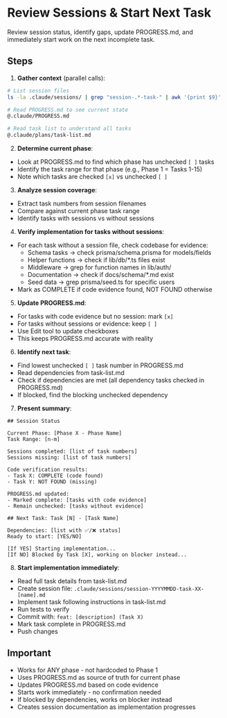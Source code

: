 # Review Sessions & Start Next Task

Review session status, identify gaps, update PROGRESS.md, and immediately start work on the next incomplete task.

## Steps

1. **Gather context** (parallel calls):
```bash
# List session files
ls -la .claude/sessions/ | grep "session-.*-task-" | awk '{print $9}'

# Read PROGRESS.md to see current state
@.claude/PROGRESS.md

# Read task list to understand all tasks
@.claude/plans/task-list.md
```

2. **Determine current phase**:
- Look at PROGRESS.md to find which phase has unchecked `[ ]` tasks
- Identify the task range for that phase (e.g., Phase 1 = Tasks 1-15)
- Note which tasks are checked `[x]` vs unchecked `[ ]`

3. **Analyze session coverage**:
- Extract task numbers from session filenames
- Compare against current phase task range
- Identify tasks with sessions vs without sessions

4. **Verify implementation for tasks without sessions**:
- For each task without a session file, check codebase for evidence:
  - Schema tasks → check prisma/schema.prisma for models/fields
  - Helper functions → check if lib/db/*.ts files exist
  - Middleware → grep for function names in lib/auth/
  - Documentation → check if docs/schema/*.md exist
  - Seed data → grep prisma/seed.ts for specific users
- Mark as COMPLETE if code evidence found, NOT FOUND otherwise

5. **Update PROGRESS.md**:
- For tasks with code evidence but no session: mark `[x]`
- For tasks without sessions or evidence: keep `[ ]`
- Use Edit tool to update checkboxes
- This keeps PROGRESS.md accurate with reality

6. **Identify next task**:
- Find lowest unchecked `[ ]` task number in PROGRESS.md
- Read dependencies from task-list.md
- Check if dependencies are met (all dependency tasks checked in PROGRESS.md)
- If blocked, find the blocking unchecked dependency

7. **Present summary**:
```
## Session Status

Current Phase: [Phase X - Phase Name]
Task Range: [n-m]

Sessions completed: [list of task numbers]
Sessions missing: [list of task numbers]

Code verification results:
- Task X: COMPLETE (code found)
- Task Y: NOT FOUND (missing)

PROGRESS.md updated:
- Marked complete: [tasks with code evidence]
- Remain unchecked: [tasks without evidence]

## Next Task: Task [N] - [Task Name]

Dependencies: [list with ✅/❌ status]
Ready to start: [YES/NO]

[If YES] Starting implementation...
[If NO] Blocked by Task [X], working on blocker instead...
```

8. **Start implementation immediately**:
- Read full task details from task-list.md
- Create session file: `.claude/sessions/session-YYYYMMDD-task-XX-[name].md`
- Implement task following instructions in task-list.md
- Run tests to verify
- Commit with: `feat: [description] (Task X)`
- Mark task complete in PROGRESS.md
- Push changes

## Important

- Works for ANY phase - not hardcoded to Phase 1
- Uses PROGRESS.md as source of truth for current phase
- Updates PROGRESS.md based on code evidence
- Starts work immediately - no confirmation needed
- If blocked by dependencies, works on blocker instead
- Creates session documentation as implementation progresses
